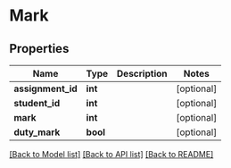 # Mark

## Properties
Name | Type | Description | Notes
------------ | ------------- | ------------- | -------------
**assignment_id** | **int** |  | [optional] 
**student_id** | **int** |  | [optional] 
**mark** | **int** |  | [optional] 
**duty_mark** | **bool** |  | [optional] 

[[Back to Model list]](../README.md#documentation-for-models) [[Back to API list]](../README.md#documentation-for-api-endpoints) [[Back to README]](../README.md)

